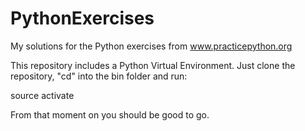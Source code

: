 # PythonExercises
My solutions for the Python exercises from www.practicepython.org 

This repository includes a Python Virtual Environment.
Just clone the repository, "cd" into the bin folder and run:

source activate

From that moment on you should be good to go.
